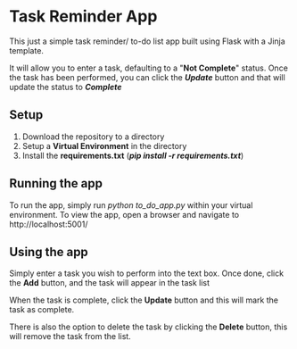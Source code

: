 # Task Reminder App

This just a simple task reminder/ to-do list app built using Flask with a Jinja template.

It will allow you to enter a task, defaulting to a "**Not Complete**" status.
Once the task has been performed, you can click the ***Update*** button and that will update the status to ***Complete***

## Setup
1. Download the repository to a directory
2. Setup a **Virtual Environment** in the directory
3. Install the **requirements.txt** (***pip install -r requirements.txt***)

## Running the app
To run the app, simply run *python to_do_app.py* within your virtual environment.
To view the app, open a browser and navigate to http://localhost:5001/

## Using the app
Simply enter a task you wish to perform into the text box. 
Once done, click the **Add** button, and the task will appear in the task list

When the task is complete, click the **Update** button and this will mark the task as complete.

There is also the option to delete the task by clicking the **Delete** button, this will remove the task from the list.